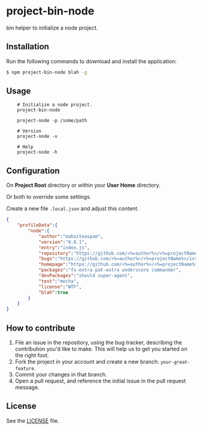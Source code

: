 # project-bin-node
bin helper to initialize a node project.

## Installation
Run the following commands to download and install the application:

```sh
$ npm project-bin-node blah -g
```

## Usage

```
    # Initialize a node project.
    project-bin-node
    
    project-node -p /some/path
    
    # Version
    project-node -v
    
    # Help
    project-node -h
```

## Configuration

On __Project Root__ directory or within your __User Home__ directory.

Or both to override some settings.

Create a new file ```.local.json``` and adjust this content.

```json
{
	"profileData":{
		"node":{
			"author":"maboiteaspam",
			"version":"0.0.1",
			"entry":"index.js",
			"repository":"https://github.com/<%=author%>/<%=projectName%>.git",
			"bugs":"https://github.com/<%=author%>/<%=projectName%>/issues",
			"homepage":"https://github.com/<%=author%>/<%=projectName%>#readme",
            "packages":"fs-extra pat-extra underscore commander",
            "devPackages":"should super-agent",
			"test":"mocha",
			"license":"WTF",
			"blah":true
		}
	}
}
```


## How to contribute

1. File an issue in the repository, using the bug tracker, describing the
   contribution you'd like to make. This will help us to get you started on the
   right foot.
2. Fork the project in your account and create a new branch:
   `your-great-feature`.
3. Commit your changes in that branch.
4. Open a pull request, and reference the initial issue in the pull request
   message.

## License
See the [LICENSE](./LICENSE) file.
